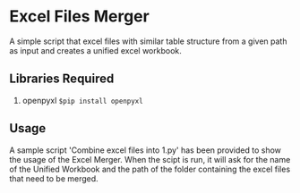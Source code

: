 # Excel Files Merger
A simple script that excel files with similar table structure from a given path as input and creates a unified excel workbook.

## Libraries Required
1. openpyxl
`$pip install openpyxl`

## Usage
A sample script 'Combine excel files into 1.py' has been provided to show the usage of the Excel Merger. When the scipt is run, it will ask for the name of the Unified Workbook and the path of the folder containing the excel files that need to be merged.